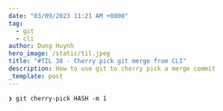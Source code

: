 ```yaml
---
date: "03/09/2023 11:21 AM +0800"
tag:
  - git
  - cli
author: Dung Huynh
hero_image: /static/til.jpeg
title: "#TIL 38 - Cherry pick git merge from CLI"
description: How to use git to cherry pick a merge commit
_template: post
---
```


    ❯ git cherry-pick HASH -m 1
